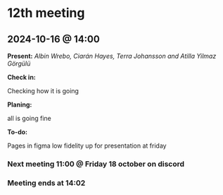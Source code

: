 # 12th meeting 
## 2024-10-16 @ 14:00

**Present:**
*Albin Wrebo, 
Ciarán Hayes, 
Terra Johansson and
Atilla Yilmaz Görgülü*

**Check in:**

Checking how it is going

**Planing:**

all is going fine

**To-do:**

Pages in figma low fidelity up for presentation at friday

### Next meeting 11:00 @ Friday 18 october on discord

### Meeting ends at 14:02